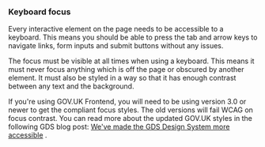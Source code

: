 ### Keyboard focus

Every interactive element on the page needs to be accessible to a keyboard. This means you should be able to press the tab and arrow keys to navigate links, form inputs and submit buttons without any issues.

The focus must be visible at all times when using a keyboard. This means it must never focus anything which is off the page or obscured by another element. It must also be styled in a way so that it has enough contrast between any text and the background.

If you're using GOV.UK Frontend, you will need to be using version 3.0 or newer to get the compliant focus styles. The old versions will fail WCAG on focus contrast. You can read more about the updated GOV.UK styles in the following GDS blog post: [We've made the GDS Design System more accessible](https://designnotes.blog.gov.uk/2019/07/29/weve-made-the-gov-uk-design-system-more-accessible/) .
